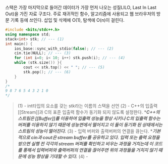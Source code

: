 스택은 가장 마지막으로 들어간 데이터가 가장 먼저 나오는 성질LILO, Last In Last Out)을 가진 자료 구조다. 주로 재귀적인 함수, 알고리즘에 사용되고 웹 브라우저의 방문 기록 등에 쓰인다. 삽입 및 삭제에 O(1), 탐색에 O(n)이 걸린다.

```cpp
#include <bits/stdc++.h>
using namespace std;
stack<int> stk; // --- (1)
int main() {
	ios_base::sync_with_stdio(false); // --- (2)
	cin.tie(NULL); // --- (3)
	for (int i=0; i< 10; i++) stk.push(i); // --- (4)
	while (stk.size()) }{
		cout << stk.top() << " "; // --- (5)
		stk.pop(); // --- (6)
	}
}
/*
9 8 7 6 5 4 3 2 1 0
*/
```

>(1) - int타입의 요소를 갖는 stk라는 이름의 스택을 선언
>(2) - C++의 입출력 [[Stream]]과 C의 표준 입출력 함수가 동기화 되지 않도록 설정한다.
>****C++의 스트림은 [[Buffer]]를 이용하여 입출력 성능을 향상 시키나 C의 입출력 함수는 버퍼를 이용하지 않기 때문에 성능면에서 떨어지고 이 둘이 동기화 된 상태에서는 스트림의 성능이 떨어진다.***
>(3) - 입력 버퍼와 출력버퍼의 연결을 끊는다.
>****기본적으로 cin과 cout은 stream buffer를 공유하고 있다. 입력 또는 출력 요청을 받으면 실행 전 각각의 stream 버퍼를 확인하고 비우는 과정을 거치는데 이 코드를 통해서 입력버퍼와 출력버퍼의 연결을 끊어주면 위의 과정들을 거치지 않기 때문에 성능 향상을 기대할 수 있다.***
>(4) - 